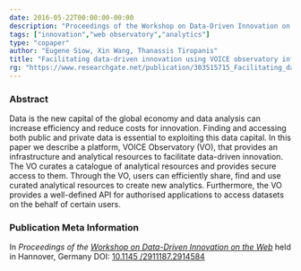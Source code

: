 ```yaml
---
date: 2016-05-22T00:00:00-00:00
description: "Proceedings of the Workshop on Data-Driven Innovation on the Web"
tags: ["innovation","web observatory","analytics"]
type: "copaper"
author: "Eugene Siow, Xin Wang, Thanassis Tiropanis"
title: "Facilitating data-driven innovation using VOICE observatory infrastructure"
rg: "https://www.researchgate.net/publication/303515715_Facilitating_data-driven_innovation_using_VOICE_observatory_infrastructure"
---
```


### Abstract

Data is the new capital of the global economy and data analysis can increase efficiency and reduce costs for innovation. Finding and accessing both public and private data is essential to exploiting this data capital. In this paper we describe a platform, VOICE Observatory (VO), that provides an infrastructure and analytical resources to facilitate data-driven innovation. The VO curates a catalogue of analytical resources and provides secure access to them. Through the VO, users can efficiently share, find and use curated analytical resources to create new analytics. Furthermore, the VO provides a well-defined API for authorised applications to access datasets on the behalf of certain users.

### Publication Meta Information

In _Proceedings of the [Workshop on Data-Driven Innovation on the Web](http://websci16.org/)_ held in Hannover, Germany
DOI: [10.1145 /2911187.2914584](https://doi.org/10.1145/2911187.2914584)